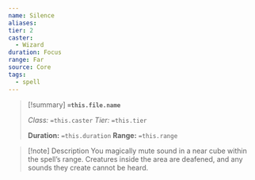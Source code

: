 ```yaml
---
name: Silence
aliases: 
tier: 2
caster:
  - Wizard
duration: Focus
range: Far
source: Core
tags:
  - spell
---
```


> [!summary] **`=this.file.name`**
> 
> *Class:* `=this.caster`
> *Tier:* `=this.tier`
> 
> **Duration:** `=this.duration`
> **Range:** `=this.range`

>[!note] Description
> You magically mute sound in a near cube within the spell’s range. Creatures inside the area are deafened, and any sounds they create cannot be heard.